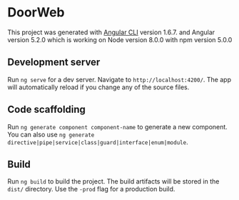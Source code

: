 # DoorWeb

This project was generated with [Angular CLI](https://github.com/angular/angular-cli) version 1.6.7. and Angular version 5.2.0 which is working on Node version 8.0.0 with npm version 5.0.0

## Development server

Run `ng serve` for a dev server. Navigate to `http://localhost:4200/`. The app will automatically reload if you change any of the source files.

## Code scaffolding

Run `ng generate component component-name` to generate a new component. You can also use `ng generate directive|pipe|service|class|guard|interface|enum|module`.

## Build

Run `ng build` to build the project. The build artifacts will be stored in the `dist/` directory. Use the `-prod` flag for a production build.